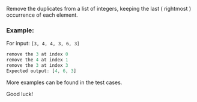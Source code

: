 Remove the duplicates from a list of integers, keeping the last ( rightmost ) occurrence of each element.

### Example:

For input: `[3, 4, 4, 3, 6, 3]`

```javascript
remove the 3 at index 0
remove the 4 at index 1
remove the 3 at index 3
Expected output: [4, 6, 3]
```

More examples can be found in the test cases.

Good luck!